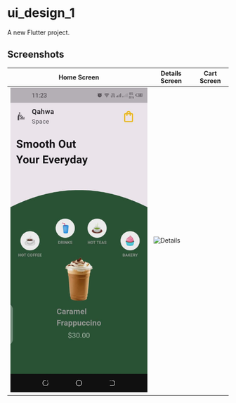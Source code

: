 # ui_design_1

A new Flutter project.

## Screenshots

| Home Screen | Details Screen | Cart Screen |
| ------------ | --------------- | ------------ |
| ![Home](screenshots/home.jpg) | ![Details](screenshots/details.jpg) | 
